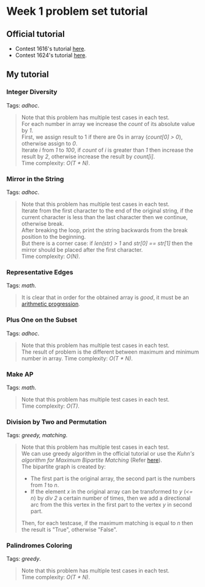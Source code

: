 # Week 1 problem set tutorial

## Official tutorial
- Contest 1616's tutorial [here](https://codeforces.com/blog/entry/98501).
- Contest 1624's tutorial [here](https://codeforces.com/blog/entry/98942).

## My tutorial

### Integer Diversity

Tags: *adhoc*.
> Note that this problem has multiple test cases in each test. <br>
> For each number in array we increase the *count* of its absolute value by *1*. <br>
> First, we assign result to 1 if there are 0s in array (*count[0] > 0*), otherwise assign to *0*. <br>
> Iterate *i* from *1* to *100*, if *count* of *i* is greater than *1* then increase the result by *2*, otherwise increase the result by *count[i]*. <br>
> Time complexity: *O(T * N)*.

### Mirror in the String 

Tags: *adhoc*.
> Note that this problem has multiple test cases in each test. <br>
> Iterate from the first character to the end of the original string, if the current character is less than the last character then we continue, otherwise break. <br>
> After breaking the loop, print the string backwards from the break position to the beginning. <br>
> But there is a corner case: if *len(str) > 1* and *str[0] == str[1]* then the mirror should be placed after the first character. <br>
> Time complexity: *O(N)*.

### Representative Edges

Tags: *math*.
> It is clear that in order for the obtained array is *good*, it must be an [arithmetic progression](https://en.wikipedia.org/wiki/.Arithmetic_progression). <br>
> 

### Plus One on the Subset

Tags: *adhoc*.
> Note that this problem has multiple test cases in each test. <br>
> The result of problem is the different between maximum and minimum number in array.
> Time complexity: *O(T * N)*.

### Make AP

Tags: *math*.
> Note that this problem has multiple test cases in each test. <br>
> Time complexity: *O(T)*.

### Division by Two and Permutation

Tags: *greedy, matching*.
> Note that this problem has multiple test cases in each test. <br>
> We can use greedy algorithm in the official tutorial or use the *Kuhn's algorithm for Maximum Bipartite Matching* (Refer [here](https://cp-algorithms.com/graph/kuhn_maximum_bipartite_matching.html)). <br>
> The bipartite graph is created by:
> - The first part is the original array, the second part is the numbers from *1* to *n*. <br>
> - If the element *x* in the original array can be transformed to *y* (*<= n*) by *div 2* a certain number of times, then we add a directional arc from the this vertex in the first part to the vertex *y* in second part. <br>
>
> Then, for each testcase, if the maximum matching is equal to *n* then the result is "True", otherwise "False".

### Palindromes Coloring

Tags: *greedy*.
> Note that this problem has multiple test cases in each test. <br>
> Time complexity: *O(T * N)*.